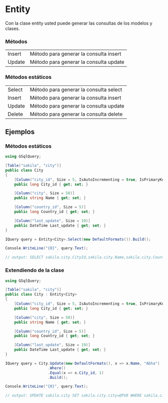 # Entity

Con la clase entity usted puede generar las consultas de los modelos y clases.

### Métodos

|         |                                         |
|---------|-----------------------------------------|
| Insert  | Método para generar la consulta insert  |
| Update  | Método para generar la consulta update  |

### Métodos estáticos

|         |                                         |
|---------|-----------------------------------------|
| Select  | Método para generar la consulta select  |
| Insert  | Método para generar la consulta insert  |
| Update  | Método para generar la consulta update  |
| Delete  | Método para generar la consulta delete  |


## Ejemplos

### Métodos estáticos

```csharp
using GSqlQuery;

[Table("sakila", "city")]
public class City
{
    [Column("city_id", Size = 5, IsAutoIncrementing = true, IsPrimaryKey = true)]
    public long City_id { get; set; }

    [Column("city", Size = 50)]
    public string Name { get; set; }

    [Column("country_id", Size = 5)]
    public long Country_id { get; set; }

    [Column("last_update", Size = 19)]
    public DateTime Last_update { get; set; }
}

IQuery query = Entity<City>.Select(new DefaultFormats()).Build();

Console.WriteLine("{0}", query.Text);

// output: SELECT sakila.city.CityId,sakila.city.Name,sakila.city.CountryId,sakila.city.LastUpdate FROM sakila.city;
```

### Extendiendo de la clase

```csharp
using GSqlQuery;

[Table("sakila", "city")]
public class City : Entity<City>
{
    [Column("city_id", Size = 5, IsAutoIncrementing = true, IsPrimaryKey = true)]
    public long City_id { get; set; }

    [Column("city", Size = 50)]
    public string Name { get; set; }

    [Column("country_id", Size = 5)]
    public long Country_id { get; set; }

    [Column("last_update", Size = 19)]
    public DateTime Last_update { get; set; }
}

IQuery query = City.Update(new DefaultFormats(), x => x.Name, "Abha")
                   .Where()
                   .Equal(x => x.City_id, 1)
                   .Build();

Console.WriteLine("{0}", query.Text);

// output: UPDATE sakila.city SET sakila.city.city=@PU0 WHERE sakila.city.city_id = @PE4;
```